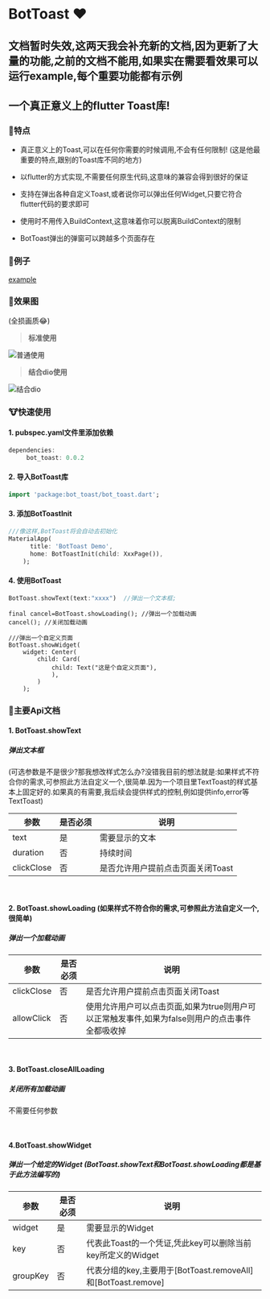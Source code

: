BotToast ❤
========= 
## 文档暂时失效,这两天我会补充新的文档,因为更新了大量的功能,之前的文档不能用,如果实在需要看效果可以运行example,每个重要功能都有示例

## 一个真正意义上的flutter Toast库!

###  🐶特点

- 真正意义上的Toast,可以在任何你需要的时候调用,不会有任何限制! (这是他最重要的特点,跟别的Toast库不同的地方)

- 以flutter的方式实现,不需要任何原生代码,这意味的兼容会得到很好的保证

- 支持在弹出各种自定义Toast,或者说你可以弹出任何Widget,只要它符合flutter代码的要求即可

- 使用时不用传入BuildContext,这意味着你可以脱离BuildContext的限制

- BotToast弹出的弹窗可以跨越多个页面存在

### 🐼例子

[example](https://github.com/MMMzq/bot_toast/blob/master/example/lib/main.dart)

### 🐺效果图
(全损画质😂)

> **标准使用**

![普通使用](https://raw.githubusercontent.com/MMMzq/bot_toast/master/doc/media/demo1.gif)

> **结合dio使用**

![结合dio](https://github.com/MMMzq/bot_toast/raw/master/doc/media/demo2.gif)

### 🐮快速使用

#### 1. pubspec.yaml文件里添加依赖
``` dart
dependencies:
     bot_toast: 0.0.2
```

#### 2. 导入BotToast库
``` dart
import 'package:bot_toast/bot_toast.dart';
```

#### 3. 添加BotToastInit
``` dart
///像这样,BotToast将会自动去初始化
MaterialApp(
      title: 'BotToast Demo',
      home: BotToastInit(child: XxxPage()),
    );
```


#### 4. 使用BotToast
``` dart
BotToast.showText(text:"xxxx")  //弹出一个文本框;
```

```
final cancel=BotToast.showLoading(); //弹出一个加载动画
cancel(); //关闭加载动画
```

```
///弹出一个自定义页面
BotToast.showWidget(
    widget: Center(
        child: Card(
            child: Text("这是个自定义页面"),
            ),
        )
    );
```

### 🐹主要Api文档

#### 1. BotToast.showText
##### 弹出文本框 
(可选参数是不是很少?那我想改样式怎么办?没错我目前的想法就是:如果样式不符合你的需求,可参照此方法自定义一个,很简单.因为一个项目里TextToast的样式基本上固定好的.如果真的有需要,我后续会提供样式的控制,例如提供info,error等TextToast)


参数 | 是否必须 | 说明
---- | --- | ---
text | 是 | 需要显示的文本
duration | 否 | 持续时间
clickClose | 否 | 是否允许用户提前点击页面关闭Toast

<br>

#### 2. BotToast.showLoading (如果样式不符合你的需求,可参照此方法自定义一个,很简单)
##### 弹出一个加载动画 

参数 | 是否必须 | 说明
---- | --- | ---
clickClose | 否 | 是否允许用户提前点击页面关闭Toast
allowClick | 否 | 使用允许用户可以点击页面,如果为true则用户可以正常触发事件,如果为false则用户的点击事件全都吸收掉

<br>

#### 3. BotToast.closeAllLoading
##### 关闭所有加载动画

不需要任何参数

<br>

#### 4.BotToast.showWidget
##### 弹出一个给定的Widget (BotToast.showText和BotToast.showLoading都是基于此方法编写的)

参数 | 是否必须 | 说明
---- | --- | ---
widget | 是 | 需要显示的Widget
key | 否 | 代表此Toast的一个凭证,凭此key可以删除当前key所定义的Widget
groupKey | 否 | 代表分组的key,主要用于[BotToast.removeAll]和[BotToast.remove]


